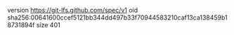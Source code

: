 version https://git-lfs.github.com/spec/v1
oid sha256:00641600ccef5121bb344dd497b33f70944583210caf13ca138459b18731894f
size 401
